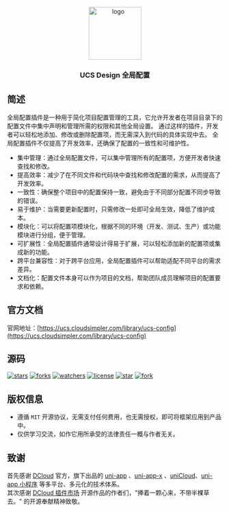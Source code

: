 <p align="center"><img alt="logo" src="https://ucs.cloudsimpler.com/logo/config.svg" width="123"></p>
<h3 align="center">UCS Design 全局配置</h3>

## 简述
全局配置插件是一种用于简化项目配置管理的工具，它允许开发者在项目目录下的配置文件中集中声明和管理所需的权限和其他全局设置。
通过这样的插件，开发者可以轻松地添加、修改或删除配置项，而无需深入到代码的具体实现中去。
全局配置插件不仅提高了开发效率，还确保了配置的一致性和可维护性。

- 集中管理：通过全局配置文件，可以集中管理所有的配置项，方便开发者快速查找和修改。
- 提高效率：减少了在不同文件和代码块中查找和修改配置的需求，从而提高了开发效率。
- 一致性：确保整个项目中的配置保持一致，避免由于不同部分配置不同步导致的错误。
- 易于维护：当需要更新配置时，只需修改一处即可全局生效，降低了维护成本。
- 模块化：可以将配置项模块化，根据不同的环境（开发、测试、生产）或功能模块进行分组，便于管理。
- 可扩展性：全局配置插件通常设计得易于扩展，可以轻松添加新的配置项或集成新的功能。
- 跨平台兼容性：对于跨平台应用，全局配置插件可以帮助适配不同平台的需求差异。
- 文档化：配置文件本身可以作为项目的文档，帮助团队成员理解项目的配置要求和依赖。

## 官方文档
官网地址：[https://ucs.cloudsimpler.com/library/ucs-config](https://ucs.cloudsimpler.com/library/ucs-config)

## 源码
[![stars](https://img.shields.io/github/stars/cloudsimpler/uni-ucs-design?style=social)](https://github.com/cloudsimpler/uni-ucs-design)
[![forks](https://img.shields.io/github/forks/cloudsimpler/uni-ucs-design?style=social)](https://github.com/cloudsimpler/uni-ucs-design)
[![watchers](https://img.shields.io/github/watchers/cloudsimpler/uni-ucs-design?style=social)](https://github.com/cloudsimpler/uni-ucs-design)
[![license](https://img.shields.io/github/license/cloudsimpler/uni-ucs-design?style=social)](https://github.com/cloudsimpler/uni-ucs-design)
[![star](https://gitee.com/cloudsimpler/uni-ucs-design/badge/star.svg?theme=white)](https://gitee.com/cloudsimpler/uni-ucs-design)
[![fork](https://gitee.com/cloudsimpler/uni-ucs-design/badge/fork.svg?theme=white)](https://gitee.com/cloudsimpler/uni-ucs-design)

## 版权信息
- 遵循 `MIT` 开源协议，无需支付任何费用，也无需授权，即可将框架应用到产品中。
- 仅供学习交流，如作它用所承受的法律责任一概与作者无关。

## 致谢
首先感谢 [DCloud](https://www.dcloud.io/) 官方，旗下出品的 [uni-app](https://uniapp.dcloud.net.cn/) 、[uni-app-x](https://uniapp.dcloud.net.cn/uni-app-x/) 、[uniCloud](https://uniapp.dcloud.net.cn/uniCloud/)、[uni-app 小程序](https://nativesupport.dcloud.net.cn/README) 等多平台、多元化的技术体系。  
其次感谢 [DCloud 插件市场](https://ext.dcloud.net.cn/) 开源作品的作者们，"捧着一颗心来，不带半棵草去。" 的开源奉献精神致敬。
